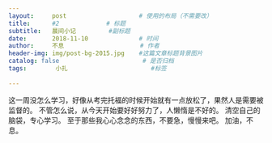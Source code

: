 ```yaml
---
layout:     post                    # 使用的布局（不需要改）
title:      #2             # 标题 
subtitle:   晨间小记         #副标题
date:       2018-11-10              # 时间
author:     不息                     # 作者
header-img: img/post-bg-2015.jpg    #这篇文章标题背景图片
catalog: false                       # 是否归档
tags:        小扎                       #标签
  
---
```

这一周没怎么学习，好像从考完托福的时候开始就有一点放松了，果然人是需要被监督的。
不管怎么说，从今天开始要好好努力了，人懒惰是不好的。
清空自己的脑袋，专心学习。
至于那些我心心念念的东西，不要急，慢慢来吧。
加油，不息。
